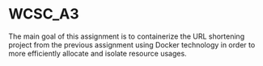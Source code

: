 # WCSC_A3
The main goal of this assignment is to containerize the URL shortening project from the previous assignment using Docker technology in order to more efficiently allocate and isolate resource usages.
